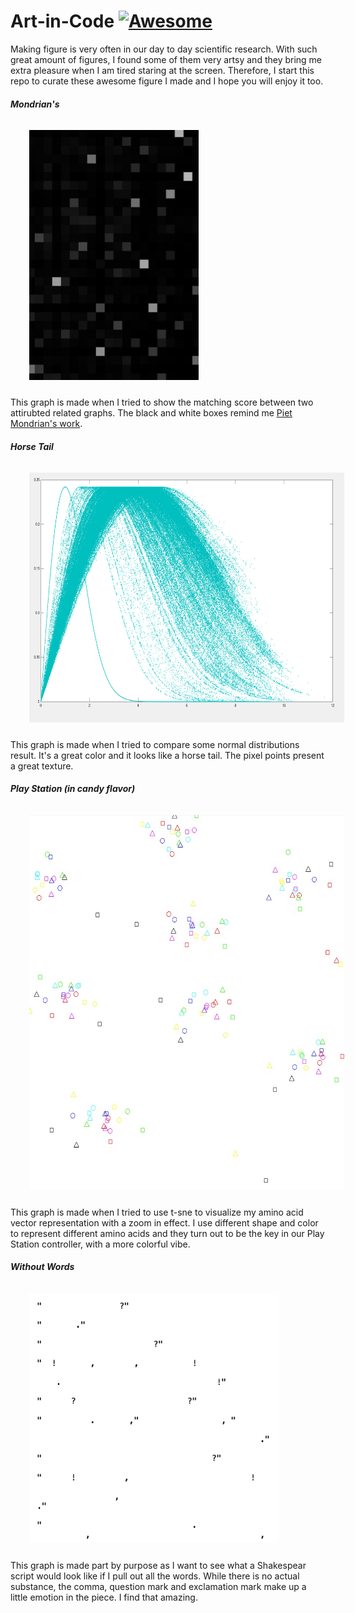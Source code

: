 # Art-in-Code [![Awesome](https://cdn.rawgit.com/sindresorhus/awesome/d7305f38d29fed78fa85652e3a63e154dd8e8829/media/badge.svg)](https://github.com/sindresorhus/awesome)


Making figure is very often in our day to day scientific research. With such great amount of figures, I found some of them very artsy and they bring me extra pleasure when I am tired staring at the screen. Therefore, I start this repo to curate these awesome figure I made and I hope you will enjoy it too.

##### Mondrian's
<img src="https://raw.githubusercontent.com/WesleyyC/Art-in-Code/master/graph-matching.jpg" height="400" Hspace="30" Vspace="10">

This graph is made when I tried to show the matching score between two attirubted related graphs. The black and white boxes remind me [Piet Mondrian's work](https://en.wikipedia.org/wiki/Piet_Mondrian).

##### Horse Tail
<img src="https://raw.githubusercontent.com/WesleyyC/Art-in-Code/master/normal-distribution.PNG" height="400" Hspace="30" Vspace="10">

This graph is made when I tried to compare some normal distributions result. It's a great color and it looks like a horse tail. The pixel points present a great texture.

##### Play Station (in candy flavor)
<img src="https://raw.githubusercontent.com/WesleyyC/Art-in-Code/master/tsne-cluster.jpg" height="600" Hspace="30" Vspace="10">

This graph is made when I tried to use t-sne to visualize my amino acid vector representation with a zoom in effect. I use different shape and color to represent different amino acids and they turn out to be the key in our Play Station controller, with a more colorful vibe.

##### Without Words
<img src="https://raw.githubusercontent.com/WesleyyC/Art-in-Code/master/without-words.png" height="400" Hspace="30" Vspace="10">

This graph is made part by purpose as I want to see what a Shakespear script would look like if I pull out all the words. While there is no actual substance, the comma, question mark and exclamation mark make up a little emotion in the piece. I find that amazing.
